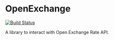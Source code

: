 # OpenExchange

[![Build Status](https://travis-ci.org/JohanSJA/openexchangerates-rs.svg?branch=master)](https://travis-ci.org/JohanSJA/openexchangerates-rs)

A library to interact with Open Exchange Rate API.
